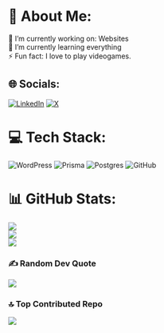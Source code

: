 # 💫 About Me:
🔭 I’m currently working on: Websites<br>🌱 I’m currently learning everything<br>⚡ Fun fact: I love to play videogames.


## 🌐 Socials:
[![LinkedIn](https://img.shields.io/badge/LinkedIn-%230077B5.svg?logo=linkedin&logoColor=white)](https://linkedin.com/in/omarzuni) [![X](https://img.shields.io/badge/X-black.svg?logo=X&logoColor=white)](https://x.com/omarcea343) 

# 💻 Tech Stack:
![WordPress](https://img.shields.io/badge/WordPress-%23117AC9.svg?style=for-the-badge&logo=WordPress&logoColor=white) ![Prisma](https://img.shields.io/badge/Prisma-3982CE?style=for-the-badge&logo=Prisma&logoColor=white) ![Postgres](https://img.shields.io/badge/postgres-%23316192.svg?style=for-the-badge&logo=postgresql&logoColor=white) ![GitHub](https://img.shields.io/badge/github-%23121011.svg?style=for-the-badge&logo=github&logoColor=white)
# 📊 GitHub Stats:
![](https://github-readme-stats.vercel.app/api?username=omarcea343&theme=dark&hide_border=false&include_all_commits=false&count_private=false)<br/>
![](https://nirzak-streak-stats.vercel.app/?user=omarcea343&theme=dark&hide_border=false)<br/>
![](https://github-readme-stats.vercel.app/api/top-langs/?username=omarcea343&theme=dark&hide_border=false&include_all_commits=false&count_private=false&layout=compact)

### ✍️ Random Dev Quote
![](https://quotes-github-readme.vercel.app/api?type=horizontal&theme=tokyonight)

### 🔝 Top Contributed Repo
![](https://github-contributor-stats.vercel.app/api?username=omarcea343&limit=5&theme=dark&combine_all_yearly_contributions=true)
